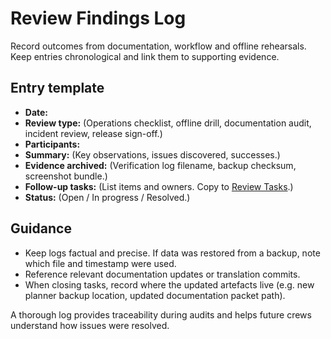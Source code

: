 # Review Findings Log

Record outcomes from documentation, workflow and offline rehearsals. Keep entries
chronological and link them to supporting evidence.

## Entry template

- **Date:**
- **Review type:** (Operations checklist, offline drill, documentation audit,
  incident review, release sign-off.)
- **Participants:**
- **Summary:** (Key observations, issues discovered, successes.)
- **Evidence archived:** (Verification log filename, backup checksum, screenshot
  bundle.)
- **Follow-up tasks:** (List items and owners. Copy to
  [Review Tasks](review-tasks-2025-02-07.md).)
- **Status:** (Open / In progress / Resolved.)

## Guidance

- Keep logs factual and precise. If data was restored from a backup, note which
  file and timestamp were used.
- Reference relevant documentation updates or translation commits.
- When closing tasks, record where the updated artefacts live (e.g. new planner
  backup location, updated documentation packet path).

A thorough log provides traceability during audits and helps future crews
understand how issues were resolved.
